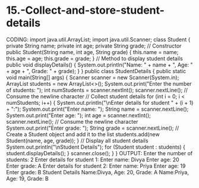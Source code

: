 # 15.-Collect-and-store-student-details

CODING:
import java.util.ArrayList;
import java.util.Scanner;
class Student {
private String name;
private int age;
private String grade;
// Constructor
public Student(String name, int age, String grade) {
this.name = name;
this.age = age;
this.grade = grade;
}
// Method to display student details
public void displayDetails() {
System.out.println("Name: " + name + ", Age: " + age + ", Grade: " + grade);
}
}
public class StudentDetails {
public static void main(String[] args) {
Scanner scanner = new Scanner(System.in);
ArrayList<Student> students = new ArrayList<>();
System.out.print("Enter the number of students: ");
int numStudents = scanner.nextInt();
scanner.nextLine(); // Consume the newline character
// Collect student details
for (int i = 0; i < numStudents; i++) {
System.out.println("\nEnter details for student " + (i + 1) + ":");
System.out.print("Enter name: ");
String name = scanner.nextLine();
System.out.print("Enter age: ");
int age = scanner.nextInt();
scanner.nextLine(); // Consume the newline character
System.out.print("Enter grade: ");
String grade = scanner.nextLine();
// Create a Student object and add it to the list
students.add(new Student(name, age, grade));
}
// Display all student details
System.out.println("\nStudent Details");
for (Student student : students) {
student.displayDetails();
}
scanner.close();
}
}
OUTPUT:
Enter the number of students: 2
Enter details for student 1:
Enter name: Divya
Enter age: 20
Enter grade: A
Enter details for student 2:
Enter name: Priya
Enter age: 19
Enter grade: B
Student Details
Name:Divya, Age: 20, Grade: A
Name:Priya, Age: 19, Grade: B
